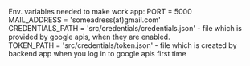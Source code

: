 Env. variables needed to make work app:
	PORT = 5000                                                                                                                      
	MAIL_ADDRESS = 'someadress(at)gmail.com'														
	CREDENTIALS_PATH = 'src/credentials/credentials.json' - file which is provided by google apis, when they are enabled.					
	TOKEN_PATH = 'src/credentials/token.json' - file which is created by backend app when you log in to google apis first time


